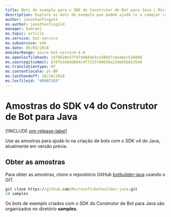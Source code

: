 ```yaml
---
title: Bots de exemplo para o SDK do Construtor de Bot para Java | Microsoft Docs
description: Explore os bots de exemplo que podem ajudá-lo a começar rapidamente seu desenvolvimento de bot com o SDK do Construtor de Bot para Java.
author: jonathanfingold
ms.author: jonathanfingold
manager: kamrani
ms.topic: article
ms.service: bot-service
ms.subservice: sdk
ms.date: 05/03/2018
monikerRange: azure-bot-service-4.0
ms.openlocfilehash: 14f9620e37f47dd68a63ce50bb7c8aa6ecb1b060
ms.sourcegitcommit: b78fe3d8dd604c4f7233740658a229e85b8535dd
ms.translationtype: HT
ms.contentlocale: pt-BR
ms.lasthandoff: 10/24/2018
ms.locfileid: "49997183"
---
```

# <a name="bot-builder-sdk-v4-java-samples"></a>Amostras do SDK v4 do Construtor de Bot para Java
[!INCLUDE [pre-release-label](../includes/pre-release-label.md)]

Use as amostras para ajudá-lo na criação de bots com o SDK v4 do Java, atualmente em versão prévia.

## <a name="get-the-samples"></a>Obter as amostras
Para obter as amostras, clone o repositório GitHub [botbuilder-java](https://github.com/Microsoft/botbuilder-java) usando o GIT.

```cmd
git clone https://github.com/Microsoft/botbuilder-java.git
cd samples
```
Os bots de exemplo criados com o SDK do Construtor de Bot para Java são organizados no diretório **samples**.
